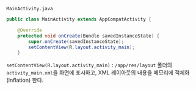 `MainActivity.java`
```java
public class MainActivity extends AppCompatActivity {

    @Override
    protected void onCreate(Bundle savedInstanceState) {
        super.onCreate(savedInstanceState);
        setContentView(R.layout.activity_main);
    }
```
`setContentView(R.layout.activity_main)` : `/app/res/layout` 폴더의 `activity_main.xml`을 화면에 표시하고, XML 레이아웃의 내용을 메모리에 객체화(Inflation) 한다.
